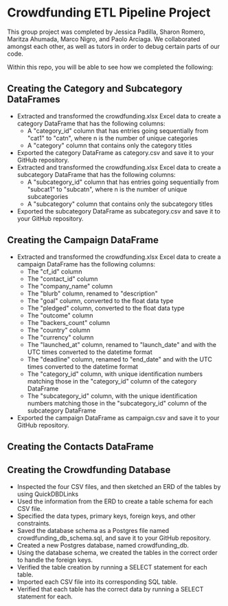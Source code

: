 # Crowdfunding ETL Pipeline Project

This group project was completed by Jessica Padilla, Sharon Romero, Maritza Ahumada, Marco Nigro, and Paolo Arciaga. We collaborated amongst each other, as well as tutors in order to debug certain parts of our code. 

Within this repo, you will be able to see how we completed the following: 

## Creating the Category and Subcategory DataFrames
- Extracted and transformed the crowdfunding.xlsx Excel data to create a category DataFrame that has the following columns:
  - A "category_id" column that has entries going sequentially from "cat1" to "catn", where n is the number of unique categories
  - A "category" column that contains only the category titles
- Exported the category DataFrame as category.csv and save it to your GitHub repository.
- Extracted and transformed the crowdfunding.xlsx Excel data to create a subcategory DataFrame that has the following columns:
  - A "subcategory_id" column that has entries going sequentially from "subcat1" to "subcatn", where n is the number of unique subcategories
  - A "subcategory" column that contains only the subcategory titles
- Exported the subcategory DataFrame as subcategory.csv and save it to your GitHub repository.
  
## Creating the Campaign DataFrame
- Extracted and transformed the crowdfunding.xlsx Excel data to create a campaign DataFrame has the following columns:
  - The "cf_id" column
  - The "contact_id" column
  - The "company_name" column
  - The "blurb" column, renamed to "description"
  - The "goal" column, converted to the float data type
  - The "pledged" column, converted to the float data type
  - The "outcome" column
  - The "backers_count" column
  - The "country" column
  - The "currency" column
  - The "launched_at" column, renamed to "launch_date" and with the UTC times converted to the datetime format
  - The "deadline" column, renamed to "end_date" and with the UTC times converted to the datetime format
  - The "category_id" column, with unique identification numbers matching those in the "category_id" column of the category DataFrame
  - The "subcategory_id" column, with the unique identification numbers matching those in the "subcategory_id" column of the subcategory DataFrame
- Exported the campaign DataFrame as campaign.csv and save it to your GitHub repository.
  
## Creating the Contacts DataFrame

## Creating the Crowdfunding Database
- Inspected the four CSV files, and then sketched an ERD of the tables by using QuickDBDLinks 
- Used the information from the ERD to create a table schema for each CSV file.
- Specified the data types, primary keys, foreign keys, and other constraints.
- Saved the database schema as a Postgres file named crowdfunding_db_schema.sql, and save it to your GitHub repository.
- Created a new Postgres database, named crowdfunding_db.
- Using the database schema, we created the tables in the correct order to handle the foreign keys.
- Verified the table creation by running a SELECT statement for each table.
- Imported each CSV file into its corresponding SQL table.
- Verified that each table has the correct data by running a SELECT statement for each.
